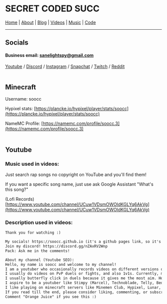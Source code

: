 # SECRET CODED SUCC
[Home](soocc.github.io) | [About](about) | [Blog](blog) | [Videos](videos) | [Music](music) | [Code](code)
<hr>

## Socials
#### Business email: sanelightspy@gmail.com
[Youtube](https://www.youtube.com/channel/UCaO5k5qvFP-w4cZX2u_LNWw) / [Discord](https://discordapp.com/users/616294132973043767) / [Instagram](https://www.instagram.com/sooccly/) / 
[Snapchat](https://www.snapchat.com/add/sooccly) / 
[Twitch](https://www.twitch.tv/sooccd) / [Reddit](https://www.reddit.com/user/soocc)
<br><br>

## Minecraft
Username: soocc

Hypixel stats: [https://plancke.io/hypixel/player/stats/soocc](https://plancke.io/hypixel/player/stats/soocc)

NameMC Profile: [https://namemc.com/profile/soocc.3](https://namemc.com/profile/soocc.3)
<br><br>

## Youtube
### Music used in videos:

Just search rap songs no copyright on YouTube and you'll find them!

If you want a specific song name, just use ask Google Assistant "What's this song?"

(Lofi Records) [https://www.youtube.com/channel/UCuw1VDsmOWOldKGLYq6AkVg](https://www.youtube.com/channel/UCuw1VDsmOWOldKGLYq6AkVg)

### Description used in videos:
```markdown
Thank you for watching :)

My socials! https://soocc.github.io (it's a github pages link, so it's safe to click)
Join my discord! https://discord.gg/nZAxRV2Wnp
Pack: Ask me in the comments!

About my channel (Youtube SEO):
Hello, my name is soocc and welcome to my channel!
I am a youtuber who occasionally records videos on different versions of minecraft such as 1.7, 1.8, 1.9, 1.10, 1.11, 1.12, 1.13, 1.14, 1.15, 1.16, 1.17, 1.18, or 1.19.
I usually do videos on PvP duels or fights, and also 1v1s. Currently, my favorite launcher is Lunar Client, because it gives an fps boost through lazy chunk loading and other optimizations. I play on a render distance of 2 because I play on a macbook and I need good performance.
I usually butterfly click in duels because it gives me the most aim. However, I occasionally jitter in sumo because my mouse doesn't double click, which means that I can get more clicks per second from jittering. I want to learn other clicking methods like drag clicking in the future. I find clicking methods like toe clicking or lip clicking hillarious.
I aspire to be a youtuber like Stimpy (Marcel), Technoblade, Telly, BedlessNoob, MrBeast, Skeppy, AreUMadLoL, Ziblacking, Refraction, or PewDiePie.
I like playing on minecraft servers like Minemen Club, Hypixel, Lunar, Jartex Network, and Kohi.
If you read till the end, please consider liking, commenting, or subscribing!
Comment "Orange Juice" if you see this :)
```
